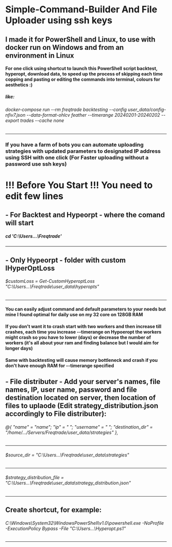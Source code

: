 # Simple-Command-Builder And File Uploader using ssh keys
## I made it for PowerShell and Linux, to use with docker run on Windows and from an environment in Linux

#### For one click using shortcut to launch this PowerShell script backtest, hyperopt, download data, to speed up the process of skipping each time copping and pasting or editing the commands into terminal, colours for aesthetics :)
##### like:
###### docker-compose run --rm freqtrade backtesting --config user_data/config-nfiv7.json --data-format-ohlcv feather --timerange 20240201-20240202 --export trades --cache none
-----------------------------------------------------------------------------------------
### If you have a farm of bots you can automate uploading strategies with updated parameters to designated IP address using SSH with one click (For Faster uploading without a password use ssh keys)


# !!! Before You Start !!! You need to edit few lines

## - For Backtest and Hypeorpt - where the comand will start
##### cd 'C:\Users\...\Freqtrade'
-----------------------------------------------------------------------------------------
## - Only Hypeorpt - folder with custom IHyperOptLoss
###### $customLoss = Get-CustomHyperoptLoss "C:\Users\...\Freqtrade\user_data\hyperopts"
-----------------------------------------------------------------------------------------
#### You can easily adjust command and default parameters to your needs but mine I found optimal for daily use on my 32 core on 128GB RAM
#### If you don't want it to crash start with two workers and then increase till crashes, each time you increase --timerange on Hypoeropt the workers might crash so you have to lower (days) or decrease the number of workers (it's all about your ram and finding balance but I would aim for longer days)
#### Same with backtesting will cause memory bottleneck and crash if you don't have enough RAM for --timerange specified

## - File distributer - Add your server's names, file names, IP, user name, password and file destination located on server, then location of files to uplaode (Edit strategy_distribution.json accordingly to File distributer):

###### @{ "name" = "name"; "ip" = "       "; "username" = "          "; "destination_dir" = "/home/.../Servers/Freqtrade/user_data/strategies" },
-----------------------------------------------------------------------------------------
###### $source_dir = "C:\Users\...\Freqtrade\user_data\strategies"
-----------------------------------------------------------------------------------------
###### $strategy_distribution_file = "C:\Users\...\Freqtrade\user_data\strategy_distribution.json"
-----------------------------------------------------------------------------------------

## Create shortcut, for example:
###### C:\Windows\System32\WindowsPowerShell\v1.0\powershell.exe -NoProfile -ExecutionPolicy Bypass -File "C:\Users\...\Hyperopt.ps1"
-----------------------------------------------------------------------------------------
